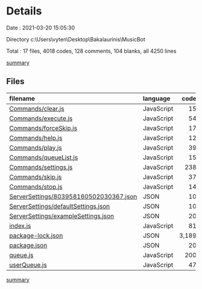 # Details

Date : 2021-03-20 15:05:30

Directory c:\Users\vyten\Desktop\Bakalaurinis\MusicBot

Total : 17 files,  4018 codes, 128 comments, 104 blanks, all 4250 lines

[summary](results.md)

## Files
| filename | language | code | comment | blank | total |
| :--- | :--- | ---: | ---: | ---: | ---: |
| [Commands/clear.js](/Commands/clear.js) | JavaScript | 15 | 5 | 4 | 24 |
| [Commands/execute.js](/Commands/execute.js) | JavaScript | 54 | 5 | 9 | 68 |
| [Commands/forceSkip.js](/Commands/forceSkip.js) | JavaScript | 17 | 5 | 4 | 26 |
| [Commands/help.js](/Commands/help.js) | JavaScript | 12 | 5 | 2 | 19 |
| [Commands/play.js](/Commands/play.js) | JavaScript | 39 | 35 | 8 | 82 |
| [Commands/queueList.js](/Commands/queueList.js) | JavaScript | 15 | 5 | 4 | 24 |
| [Commands/settings.js](/Commands/settings.js) | JavaScript | 238 | 36 | 21 | 295 |
| [Commands/skip.js](/Commands/skip.js) | JavaScript | 37 | 5 | 6 | 48 |
| [Commands/stop.js](/Commands/stop.js) | JavaScript | 14 | 5 | 2 | 21 |
| [ServerSettings/803958160502030367.json](/ServerSettings/803958160502030367.json) | JSON | 10 | 0 | 0 | 10 |
| [ServerSettings/defaultSettings.json](/ServerSettings/defaultSettings.json) | JSON | 10 | 0 | 0 | 10 |
| [ServerSettings/exampleSettings.json](/ServerSettings/exampleSettings.json) | JSON | 20 | 0 | 0 | 20 |
| [index.js](/index.js) | JavaScript | 81 | 2 | 15 | 98 |
| [package-lock.json](/package-lock.json) | JSON | 3,189 | 0 | 1 | 3,190 |
| [package.json](/package.json) | JSON | 20 | 0 | 1 | 21 |
| [queue.js](/queue.js) | JavaScript | 200 | 20 | 20 | 240 |
| [userQueue.js](/userQueue.js) | JavaScript | 47 | 0 | 7 | 54 |

[summary](results.md)